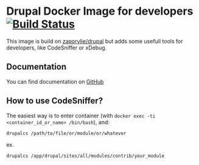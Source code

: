 Drupal Docker Image for developers [![Build Status](https://travis-ci.org/zaporylie/docker-drupal-dev.svg?branch=master)](https://travis-ci.org/zaporylie/docker-drupal-dev)
===============================

This image is build on [zaporylie/drupal](http://registry.hub.docker.com/u/zaporylie/drupal/) but adds some usefull tools for developers, like CodeSniffer or xDebug.

## Documentation

You can find documentation on [GitHub](https://github.com/zaporylie/docker-drupal)

## How to use CodeSniffer?

The easiest way is to enter container (with `docker exec -ti <container_id_or_name> /bin/bash`), and:

````
drupalcs /path/to/file/or/module/or/whatever
````

ex.

````
drupalcs /app/drupal/sites/all/modules/contrib/your_module
````
